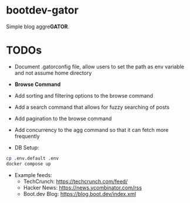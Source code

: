 # bootdev-gator
Simple blog aggre**GATOR**.

# TODOs
- Document .gatorconfig file, allow users to set the path as env variable and not assume home directory

- **Browse Command**
- Add sorting and filtering options to the browse command
- Add a search command that allows for fuzzy searching of posts
- Add pagination to the browse command

- Add concurrency to the agg command so that it can fetch more frequently

- DB Setup:
```sh
cp .env.default .env
docker compose up
```

- Example feeds:
    - TechCrunch: https://techcrunch.com/feed/
    - Hacker News: https://news.ycombinator.com/rss
    - Boot.dev Blog: https://blog.boot.dev/index.xml

